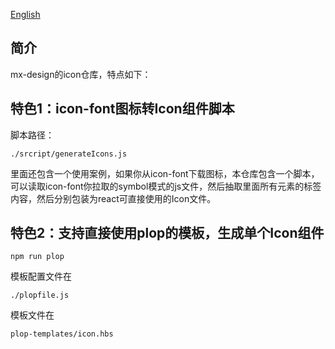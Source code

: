 [English](./README.md)
## 简介

mx-design的icon仓库，特点如下：

## 特色1：icon-font图标转Icon组件脚本

脚本路径：
```
./srcript/generateIcons.js
```
里面还包含一个使用案例，如果你从icon-font下载图标，本仓库包含一个脚本，可以读取icon-font你拉取的symbol模式的js文件，然后抽取里面所有元素的<path>标签内容，然后分别包装为react可直接使用的Icon文件。

## 特色2：支持直接使用plop的模板，生成单个Icon组件

```
npm run plop
```
模板配置文件在
```
./plopfile.js
```
模板文件在
```
plop-templates/icon.hbs
```

